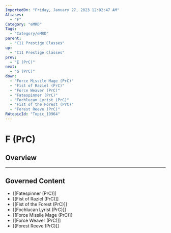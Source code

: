 ```yaml
---
ImportedOn: "Friday, January 27, 2023 12:02:47 AM"
Aliases:
  - "F"
Category: "eMRD"
Tags:
  - "Category/eMRD"
parent:
  - "C11 Prestige Classes"
up:
  - "C11 Prestige Classes"
prev:
  - "E (PrC)"
next:
  - "G (PrC)"
down:
  - "Force Missile Mage (PrC)"
  - "Fist of Raziel (PrC)"
  - "Force Weaver (PrC)"
  - "Fatespinner (PrC)"
  - "Fochlucan Lyrist (PrC)"
  - "Fist of the Forest (PrC)"
  - "Forest Reeve (PrC)"
RWtopicId: "Topic_19964"
---
```

# F (PrC)
## Overview
---
## Governed Content
- [[Fatespinner (PrC)]]
- [[Fist of Raziel (PrC)]]
- [[Fist of the Forest (PrC)]]
- [[Fochlucan Lyrist (PrC)]]
- [[Force Missile Mage (PrC)]]
- [[Force Weaver (PrC)]]
- [[Forest Reeve (PrC)]]


